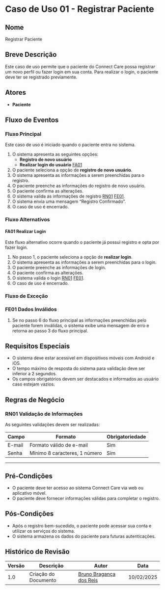 # Caso de Uso 01 - Registrar Paciente

## Nome
Registrar Paciente

## Breve Descrição
Este caso de uso permite que o paciente do Connect Care possa registrar um novo perfil ou fazer login em sua conta. Para realizar o login, o paciente deve ter se registrado previamente.

## Atores
- **Paciente**

## Fluxo de Eventos

### Fluxo Principal
Este caso de uso é iniciado quando o paciente entra no sistema.

1. O sistema apresenta as seguintes opções:
    - **Registro de novo usuário**
    - **Realizar login do usuário** [FA01](#fa01-realizar-login)
2. O paciente seleciona a opção de **registro de novo usuário**.
3. O sistema apresenta as informações a serem preenchidas para o registro.
4. O paciente preenche as informações do registro de novo usuário.
5. O paciente confirma as alterações.
6. O sistema valida as informações de registro [RN01](#rn01-validacao-de-informacoes) [FE01](#fe01-dados-invalidos).
7. O sistema envia uma mensagem “Registro Confirmado”.
8. O caso de uso é encerrado.

### Fluxo Alternativos

#### FA01 Realizar Login
Este fluxo alternativo ocorre quando o paciente já possui registro e opta por fazer login.

1. No passo 1, o paciente seleciona a opção de **realizar login**.
2. O sistema apresenta as informações a serem preenchidas para o login.
3. O paciente preenche as informações de login.
4. O paciente confirma as alterações.
5. O sistema valida o login [RN01](#rn01-validacao-de-informacoes) [FE01](#fe01-dados-invalidos).
6. O caso de uso é encerrado.

### Fluxo de Exceção

### FE01 Dados Inválidos
1. Se no passo 6 do fluxo principal as informações preenchidas pelo paciente forem inválidas, o sistema exibe uma mensagem de erro e retorna ao passo 3 do fluxo principal.

## Requisitos Especiais
- O sistema deve estar acessível em dispositivos móveis com Android e iOS.
- O tempo máximo de resposta do sistema para validação deve ser inferior a 2 segundos.
- Os campos obrigatórios devem ser destacados e informados ao usuário caso estejam vazios.

## Regras de Negócio

### RN01 Validação de Informações
As seguintes validações devem ser realizadas:

| Campo                | Formato                        | Obrigatoriedade |
|----------------------|------------------------------|----------------|
| E-mail              | Formato válido de e-mail      | Sim            |
| Senha               | Mínimo 8 caracteres, 1 número | Sim            |

---

## Pré-Condições
- O paciente deve ter acesso ao sistema Connect Care via web ou aplicativo móvel.
- O paciente deve fornecer informações válidas para completar o registro.


## Pós-Condições
- Após o registro bem-sucedido, o paciente pode acessar sua conta e utilizar os serviços do sistema.
- O sistema armazena os dados do paciente para futuras autenticações.


## Histórico de Revisão

| Versão | Descrição                                  | Autor            | Data       |
|--------|------------------------------------------|-----------------|------------|
| 1.0    | Criação do Documento                    | [Bruno Bragança dos Reis](https://github.com/BrunoBReis)     | 10/02/2025 |

